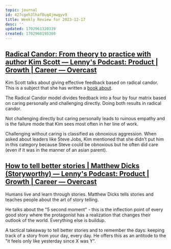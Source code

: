 ```yaml
---
topic: journal
id: 427cgeh3lhaf8uq4jmwgyv9
title: Weekly Review for 2023-12-17
desc: ''
updated: 1702961320339
created: 1702960195360
---
```


## [Radical Candor: From theory to practice with author Kim Scott — Lenny's Podcast: Product | Growth | Career — Overcast](https://overcast.fm/+6K1HkbyOQ)

Kim Scott talks about giving effective feedback based on radical candor. This is a subject that she has written a [book about](https://amzn.to/3RvClHl). 

The Radical Candor model divides feedback into a four by four matrix based on caring personally and challenging directly. Doing both results in radical candor. 

Not challenging directly but caring personally leads to ruinous empathy and is the failure mode that Kim sees most often in her line of work. 

Challenging without caring is classified as obnoxious aggression. When asked about leaders like Steve Jobs, Kim mentioned that she didn't put him in this category because Steve could be obnoxious but he often did care (even if it was in the manner of an asian parent).

## [How to tell better stories | Matthew Dicks (Storyworthy) — Lenny's Podcast: Product | Growth | Career — Overcast](https://overcast.fm/+6K1HVB-ns)

Humans live and learn through stories. Matthew Dicks tells stories and teaches people about the art of story telling. 

He talks about the "5 second moment" - this is the inflection point of every good story where the protagonist has a realization that changes their outlook of the world. Everything else is buildup.

A tactical takeaway to tell better stories and to remember the days: keeping track of a story from your day, every day. He offers this as an antitode to the "it feels only like yesterday since X was Y". 

